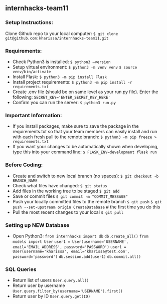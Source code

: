 ## internhacks-team11

### Setup Instructions:
Clone Github repo to your local computer:
`$ git clone git@github.com:kharissa/internhacks-team11.git`

### Requirements:
- Check Python3 is installed:
`$ python3 —version`
- Setup virtual environment:
`$ python3 -m venv venv`
`$ source venv/bin/activate`
- Install Flask:
`$ python3 -m pip install Flask`
- Install project requirements:
`$ python3 -m pip install -r requirements.txt`
- Create .env file (should be on same level as your run.py file). Enter the following:
`SECRET_KEY='ENTER_SECRET_KEY_HERE'`
- Confirm you can run the server:
`$ python3 run.py`

### Important Information:
- If you install packages, make sure to save the package in the requirements.txt so that your team members can easily install and run with each fresh pull to the remote branch:
`$ python3 -m pip freeze > requirements.txt`
- If you want your changes to be automatically shown when developing, type this into your command line:
`$ FLASK_ENV=development flask run`

### Before Coding:
- Create and switch to new local branch (no spaces):
`$ git checkout -b BRANCH_NAME`
- Check what files have changed:
`$ git status`
- Add files in the working tree to be staged
`$ git add`
- Save or commit files 
`$ git commit -m "COMMIT_MESSAGE"`
- Push your locally committed files to the remote branch
`$ git push`
`$ git push --set-upstream origin CreateDatabase` # the first time you do this
- Pull the most recent changes to your local
`$ git pull`

### Setting up NEW Database
- Open Python3:
`from internhacks import db`
`db.create_all()`
`from models import User`
`user1 = User(username='USERNAME', email='EMAIL_ADDRESS', password='PASSWORD')`
`user1 = User(username='kharissa', email='kharissa@test.com', password='password')`
`db.session.add(user1)`
`db.commit.all()`

### SQL Queries
- Return list of users
`User.query.all()`
- Return user by username
`User.query.filter_by(username='USERNAME').first()`
- Return user by ID
`User.query.get(ID)`
